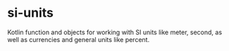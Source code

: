 # si-units
Kotlin function and objects for working with SI units like meter, second, as well as currencies and general units like percent. 
